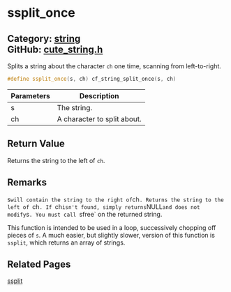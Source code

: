 [](../header.md ':include')

# ssplit_once

Category: [string](/api_reference?id=string)  
GitHub: [cute_string.h](https://github.com/RandyGaul/cute_framework/blob/master/include/cute_string.h)  
---

Splits a string about the character `ch` one time, scanning from left-to-right.

```cpp
#define ssplit_once(s, ch) cf_string_split_once(s, ch)
```

Parameters | Description
--- | ---
s | The string.
ch | A character to split about.

## Return Value

Returns the string to the left of `ch`.

## Remarks

s` will contain the string to the right of `ch`.
Returns the string to the left of `ch`.
If `ch` isn't found, simply returns `NULL` and does not modify `s`.
You must call `sfree` on the returned string.

This function is intended to be used in a loop, successively chopping off pieces of `s`.
A much easier, but slightly slower, version of this function is `ssplit`, which returns
an array of strings.

## Related Pages

[ssplit](/string/ssplit.md)  
